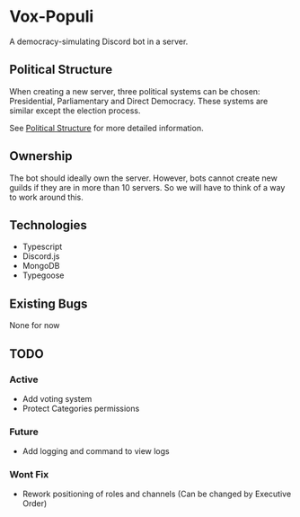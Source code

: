 # Vox-Populi
A democracy-simulating Discord bot in a server.

## Political Structure
When creating a new server, three political systems can be chosen: Presidential, Parliamentary and Direct Democracy.
These systems are similar except the election process.

See [Political Structure](docs/politicalStructure) for more detailed information.

## Ownership
The bot should ideally own the server.
However, bots cannot create new guilds if they are in more than 10 servers.
So we will have to think of a way to work around this.

## Technologies
- Typescript
- Discord.js
- MongoDB
- Typegoose

## Existing Bugs
None for now

## TODO
### Active
- Add voting system
- Protect Categories permissions

### Future
- Add logging and command to view logs

### Wont Fix
- Rework positioning of roles and channels (Can be changed by Executive Order)